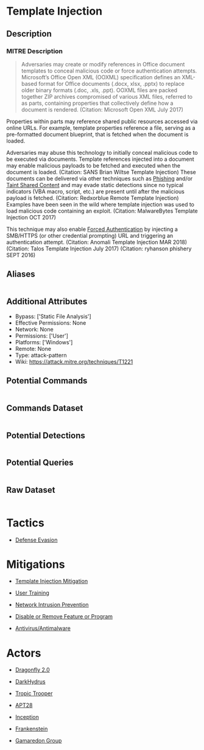 
# Template Injection

## Description

### MITRE Description

> Adversaries may create or modify references in Office document templates to conceal malicious code or force authentication attempts. Microsoft’s Office Open XML (OOXML) specification defines an XML-based format for Office documents (.docx, xlsx, .pptx) to replace older binary formats (.doc, .xls, .ppt). OOXML files are packed together ZIP archives compromised of various XML files, referred to as parts, containing properties that collectively define how a document is rendered. (Citation: Microsoft Open XML July 2017)

Properties within parts may reference shared public resources accessed via online URLs. For example, template properties reference a file, serving as a pre-formatted document blueprint, that is fetched when the document is loaded.

Adversaries may abuse this technology to initially conceal malicious code to be executed via documents. Template references injected into a document may enable malicious payloads to be fetched and executed when the document is loaded. (Citation: SANS Brian Wiltse Template Injection) These documents can be delivered via other techniques such as [Phishing](https://attack.mitre.org/techniques/T1566) and/or [Taint Shared Content](https://attack.mitre.org/techniques/T1080) and may evade static detections since no typical indicators (VBA macro, script, etc.) are present until after the malicious payload is fetched. (Citation: Redxorblue Remote Template Injection) Examples have been seen in the wild where template injection was used to load malicious code containing an exploit. (Citation: MalwareBytes Template Injection OCT 2017)

This technique may also enable [Forced Authentication](https://attack.mitre.org/techniques/T1187) by injecting a SMB/HTTPS (or other credential prompting) URL and triggering an authentication attempt. (Citation: Anomali Template Injection MAR 2018) (Citation: Talos Template Injection July 2017) (Citation: ryhanson phishery SEPT 2016)

## Aliases

```

```

## Additional Attributes

* Bypass: ['Static File Analysis']
* Effective Permissions: None
* Network: None
* Permissions: ['User']
* Platforms: ['Windows']
* Remote: None
* Type: attack-pattern
* Wiki: https://attack.mitre.org/techniques/T1221

## Potential Commands

```

```

## Commands Dataset

```

```

## Potential Detections

```json

```

## Potential Queries

```json

```

## Raw Dataset

```json

```

# Tactics


* [Defense Evasion](../tactics/Defense-Evasion.md)


# Mitigations


* [Template Injection Mitigation](../mitigations/Template-Injection-Mitigation.md)

* [User Training](../mitigations/User-Training.md)
    
* [Network Intrusion Prevention](../mitigations/Network-Intrusion-Prevention.md)
    
* [Disable or Remove Feature or Program](../mitigations/Disable-or-Remove-Feature-or-Program.md)
    
* [Antivirus/Antimalware](../mitigations/Antivirus-Antimalware.md)
    

# Actors


* [Dragonfly 2.0](../actors/Dragonfly-2.0.md)

* [DarkHydrus](../actors/DarkHydrus.md)
    
* [Tropic Trooper](../actors/Tropic-Trooper.md)
    
* [APT28](../actors/APT28.md)
    
* [Inception](../actors/Inception.md)
    
* [Frankenstein](../actors/Frankenstein.md)
    
* [Gamaredon Group](../actors/Gamaredon-Group.md)
    
